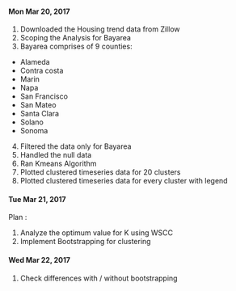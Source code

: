 #### Mon Mar 20, 2017
1. Downloaded the Housing trend data from Zillow
2. Scoping the Analysis for Bayarea
3. Bayarea comprises of 9 counties:
* Alameda
* Contra costa
* Marin
* Napa
* San Francisco
* San Mateo
* Santa Clara
* Solano
* Sonoma

4. Filtered the data only for Bayarea
5. Handled the null data 
6. Ran Kmeans Algorithm
7. Plotted clustered timeseries data for 20 clusters
8. Plotted clustered timeseries data for every cluster with legend

#### Tue Mar 21, 2017
Plan :
1. Analyze the optimum value for K using WSCC
2. Implement Bootstrapping for clustering

#### Wed Mar 22, 2017
1. Check differences with / without bootstrapping


